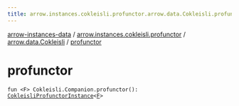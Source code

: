 ```yaml
---
title: arrow.instances.cokleisli.profunctor.arrow.data.Cokleisli.profunctor - arrow-instances-data
---
```


[arrow-instances-data](../../index.html) / [arrow.instances.cokleisli.profunctor](../index.html) / [arrow.data.Cokleisli](index.html) / [profunctor](./profunctor.html)

# profunctor

`fun <F> Cokleisli.Companion.profunctor(): `[`CokleisliProfunctorInstance`](../../arrow.instances/-cokleisli-profunctor-instance/index.html)`<`[`F`](profunctor.html#F)`>`